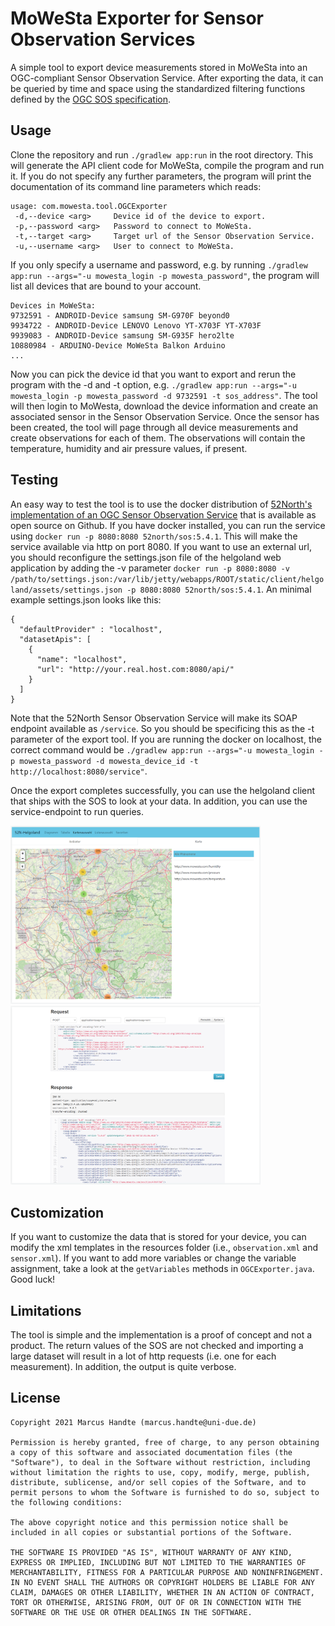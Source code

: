 # MoWeSta Exporter for Sensor Observation Services

A simple tool to export device measurements stored in MoWeSta into an OGC-compliant Sensor Observation Service. After exporting the data, it can be queried by time and space using the standardized filtering functions defined by the [OGC SOS specification](https://www.ogc.org/standards/sos).

## Usage

Clone the repository and run ```./gradlew app:run``` in the root directory. This will generate the API client code for MoWeSta, compile the program and run it. If you do not specify any further parameters, the program will print the documentation of its command line parameters which reads:

```
usage: com.mowesta.tool.OGCExporter
 -d,--device <arg>     Device id of the device to export.
 -p,--password <arg>   Password to connect to MoWeSta.
 -t,--target <arg>     Target url of the Sensor Observation Service.
 -u,--username <arg>   User to connect to MoWeSta.
```

If you only specify a username and password, e.g. by running ```./gradlew app:run --args="-u mowesta_login -p mowesta_password"```, the program will list all devices that are bound to your account.

```
Devices in MoWeSta:
9732591 - ANDROID-Device samsung SM-G970F beyond0
9934722 - ANDROID-Device LENOVO Lenovo YT-X703F YT-X703F
9939083 - ANDROID-Device samsung SM-G935F hero2lte
10880984 - ARDUINO-Device MoWeSta Balkon Arduino
...
```

Now you can pick the device id that you want to export and rerun the program with the -d and -t option, e.g. ```./gradlew app:run --args="-u mowesta_login -p mowesta_password -d 9732591 -t sos_address"```. The tool will then login to MoWesta, download the device information and create an associated sensor in the Sensor Observation Service. Once the sensor has been created, the tool will page through all device measurements and create observations for each of them. The observations will contain the temperature, humidity and air pressure values, if present.

## Testing

An easy way to test the tool is to use the docker distribution of [52North's implementation of an OGC Sensor Observation Service](https://github.com/52North/SOS) that is available as open source on Github. If you have docker installed, you can run the service using ```docker run -p 8080:8080 52north/sos:5.4.1```. This will make the service available via http on port 8080. If you want to use an external url, you should reconfigure the settings.json file of the helgoland web application by adding the -v parameter ```docker run -p 8080:8080 -v /path/to/settings.json:/var/lib/jetty/webapps/ROOT/static/client/helgoland/assets/settings.json -p 8080:8080 52north/sos:5.4.1```. An minimal example settings.json looks like this: 

```
{
  "defaultProvider" : "localhost",
  "datasetApis": [
    {
      "name": "localhost",
      "url": "http://your.real.host.com:8080/api/"
    }
  ]
}
```

Note that the 52North Sensor Observation Service will make its SOAP endpoint available as ```/service```. So you should be specificing this as the -t parameter of the export tool. If you are running the docker on localhost, the correct command would be  ```./gradlew app:run --args="-u mowesta_login -p mowesta_password -d mowesta_device_id -t http://localhost:8080/service"```.

Once the export completes successfully, you can use the helgoland client that ships with the SOS to look at your data. In addition, you can use the service-endpoint to run queries.

<img src="doc/helgoland.png" width="400" alt="Helgoland">

<img src="doc/testclient.png" width="400" alt="Test Client">


## Customization

If you want to customize the data that is stored for your device, you can modify the xml templates in the resources folder (i.e., ```observation.xml``` and ```sensor.xml```). If you want to add more variables or change the variable assignment, take a look at the ```getVariables``` methods in ```OGCExporter.java```. Good luck!

## Limitations

The tool is simple and the implementation is a proof of concept and not a product. The return values of the SOS are not checked and importing a large dataset will result in a lot of http requests (i.e. one for each measurement). In addition, the output is quite verbose.

## License
```
Copyright 2021 Marcus Handte (marcus.handte@uni-due.de)

Permission is hereby granted, free of charge, to any person obtaining a copy of this software and associated documentation files (the "Software"), to deal in the Software without restriction, including without limitation the rights to use, copy, modify, merge, publish, distribute, sublicense, and/or sell copies of the Software, and to permit persons to whom the Software is furnished to do so, subject to the following conditions:

The above copyright notice and this permission notice shall be included in all copies or substantial portions of the Software.

THE SOFTWARE IS PROVIDED "AS IS", WITHOUT WARRANTY OF ANY KIND, EXPRESS OR IMPLIED, INCLUDING BUT NOT LIMITED TO THE WARRANTIES OF MERCHANTABILITY, FITNESS FOR A PARTICULAR PURPOSE AND NONINFRINGEMENT. IN NO EVENT SHALL THE AUTHORS OR COPYRIGHT HOLDERS BE LIABLE FOR ANY CLAIM, DAMAGES OR OTHER LIABILITY, WHETHER IN AN ACTION OF CONTRACT, TORT OR OTHERWISE, ARISING FROM, OUT OF OR IN CONNECTION WITH THE SOFTWARE OR THE USE OR OTHER DEALINGS IN THE SOFTWARE.
```